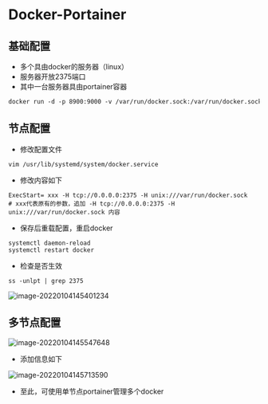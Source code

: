 # Docker-Portainer



## 基础配置

+ 多个具由docker的服务器（linux）
+ 服务器开放2375端口
+ 其中一台服务器具由portainer容器

```dockerfile
docker run -d -p 8900:9000 -v /var/run/docker.sock:/var/run/docker.sock --name portainer portainer/portainer
```

## 节点配置

+ 修改配置文件

```shell
vim /usr/lib/systemd/system/docker.service
```

+ 修改内容如下

```shell
ExecStart= xxx -H tcp://0.0.0.0:2375 -H unix:///var/run/docker.sock
# xxx代表原有的参数，追加 -H tcp://0.0.0.0:2375 -H unix:///var/run/docker.sock 内容
```

+ 保存后重载配置，重启docker

```shell
systemctl daemon-reload
systemctl restart docker
```

+ 检查是否生效

```shell
ss -unlpt | grep 2375 
```

![image-20220104145401234](D:\self\linux\docker\Docker-Portainer.assets\image-20220104145401234.png)

## 多节点配置

![image-20220104145547648](D:\self\linux\docker\Docker-Portainer.assets\image-20220104145547648.png)

+ 添加信息如下

![image-20220104145713590](D:\self\linux\docker\Docker-Portainer.assets\image-20220104145713590.png)

+ 至此，可使用单节点portainer管理多个docker